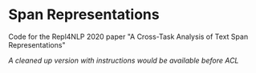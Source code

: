 # Span Representations

Code for the Repl4NLP 2020 paper "A Cross-Task Analysis of Text Span Representations"

*A cleaned up version with instructions would be available before ACL*
